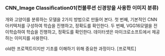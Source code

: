 ### CNN_Image Classification01(컨볼루션 신경망을 사용한 이미지 분류)
개와 고양이를 분류하는 모델을 2가지 방법으로 만들어 본다. 
첫 번째, 기본적인 CNN 아키텍처를 구성하여 학습을 진행하고, 정확도를 확인한다. 
두 번째, VGG16모델을 전이학습하여 학습을 진행하고, 정확도를 확인한다.
데이터셋은 마이크로소프트에서 제공하는 이미지를 사용한다.

old한 프로젝트이지만 기초를 이해하기 위해 중요한 과정이다.
[프로젝트]
